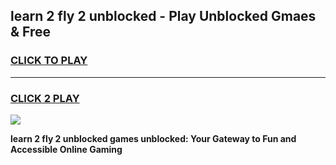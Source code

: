 
## learn 2 fly 2 unblocked - Play Unblocked Gmaes & Free
<h3>
<a href="https://news.freeplayer.one?title=learn_2_fly_2_unblocked&ref=16F">CLICK TO PLAY</a></h3>
<hr>

<h3>
<a href="https://news.freeplayer.one?title=learn_2_fly_2_unblocked&ref=16F">CLICK 2 PLAY</a>
  
</h3>

<a href="https://news.freeplayer.one?title=learn_2_fly_2_unblocked&ref=16F/"><img src="https://clearcache.store/games.png"></a>


**learn 2 fly 2 unblocked games unblocked: Your Gateway to Fun and Accessible Online Gaming**
